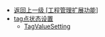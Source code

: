 - [返回上一级 [工程管理扩展功能]](zh-CN/EdgeLinkStudio/工程管理/工程管理扩展功能/)
- [tag点状态设置](zh-CN/EdgeLinkStudio/工程管理/工程管理扩展功能/tag点状态设置/)
  - [TagValueSetting](zh-CN/EdgeLinkStudio/工程管理/工程管理扩展功能/tag点状态设置/TagValueSetting.md)
